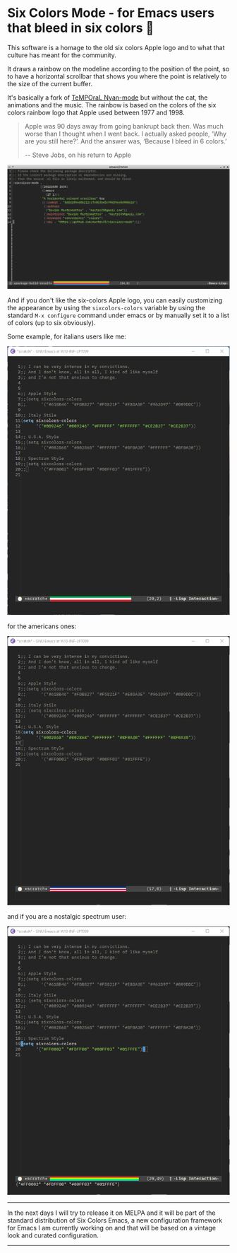 # Six Colors Mode - for Emacs users that bleed in six colors 🦄

This software is a homage to the old six colors Apple logo and to what that culture has meant for the community.

It draws a rainbow on the modeline according to the position of the point, so to have a horizontal scrollbar that shows you where the point is relatively to the size of the current buffer.

It's basically a fork of [TeMPOraL Nyan-mode](https://github.com/TeMPOraL/nyan-mode) but without the cat, the animations and the music. 
The rainbow is based on the colors of the six colors rainbow logo that Apple used between 1977 and 1998.

> Apple was 90 days away from going bankrupt back then. 
> Was much worse than I thought when I went back. 
> I actually asked people, ‘Why are you still here?’. 
> And the answer was, ‘Because I bleed in 6 colors.’
>  
> -- Steve Jobs, on his return to Apple


![screenshot](./sixcolors-mode.png)

And if you don't like the six-colors Apple logo, you can easily customizing the appearance by using the `sixcolors-colors` variable by using the standard `M-x configure` command under emacs or by manually set it to a list of colors (up to six obviously).

Some example, for italians users like me:

![italy](./italy.png)

for the americans ones:

![usa](./usa.png)

and if you are a nostalgic spectrum user:

![spectrum](./spectrum.png)

---

In the next days I will try to release it on MELPA and it will be part of the standard distribution of Six Colors Emacs, a new configuration framework for Emacs I am currently working on and that will be based on a vintage look and curated configuration.

---
